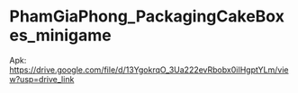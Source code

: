 # PhamGiaPhong_PackagingCakeBoxes_minigame
Apk: https://drive.google.com/file/d/13YgokrqO_3Ua222evRbobx0iIHgptYLm/view?usp=drive_link
